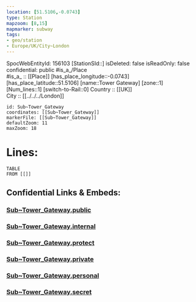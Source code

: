 ```yaml
---
location: [51.5106,-0.0743] 
type: Station 
mapzoom: [8,15] 
mapmarker: subway 
tags:
- geo/station
- Europe/UK/City~London
---
```

SpocWebEntityId: 156103
[StationSId::] 
isDeleted: false
isReadOnly: false
confidential: public
#is_a_/Place  
#is_a_ :: [[Place]] 
[has_place_longitude::-0.0743] 
[has_place_latitude::51.5106] 
[name::Tower Gateway] 
[zone::1] 
[Num_lines::1] 
[switch-to-Rail::0] 
Country :: [[UK]]  
City :: [[../../../London]]  


```leaflet
id: Sub~Tower_Gateway
coordinates: [[Sub~Tower_Gateway]] 
markerFile: [[Sub~Tower_Gateway]] 
defaultZoom: 11 
maxZoom: 18
```


# Lines: 
```dataview
TABLE 
FROM [[]] 
```


## Confidential Links & Embeds: 

### [Sub~Tower_Gateway.public](/_public/\Earth\Continent\Europe\Europe~North\UK\England\Regions~England\London,Greater\cities~GreaterLondon\Underground\StationSub~Tower_Gateway.public.md) 

### [Sub~Tower_Gateway.internal](/_internal/\Earth\Continent\Europe\Europe~North\UK\England\Regions~England\London,Greater\cities~GreaterLondon\Underground\StationSub~Tower_Gateway.internal.md) 

### [Sub~Tower_Gateway.protect](/_protect/\Earth\Continent\Europe\Europe~North\UK\England\Regions~England\London,Greater\cities~GreaterLondon\Underground\StationSub~Tower_Gateway.protect.md) 

### [Sub~Tower_Gateway.private](/_private/\Earth\Continent\Europe\Europe~North\UK\England\Regions~England\London,Greater\cities~GreaterLondon\Underground\StationSub~Tower_Gateway.private.md) 

### [Sub~Tower_Gateway.personal](/_personal/\Earth\Continent\Europe\Europe~North\UK\England\Regions~England\London,Greater\cities~GreaterLondon\Underground\StationSub~Tower_Gateway.personal.md) 

### [Sub~Tower_Gateway.secret](/_secret/\Earth\Continent\Europe\Europe~North\UK\England\Regions~England\London,Greater\cities~GreaterLondon\Underground\StationSub~Tower_Gateway.secret.md)

